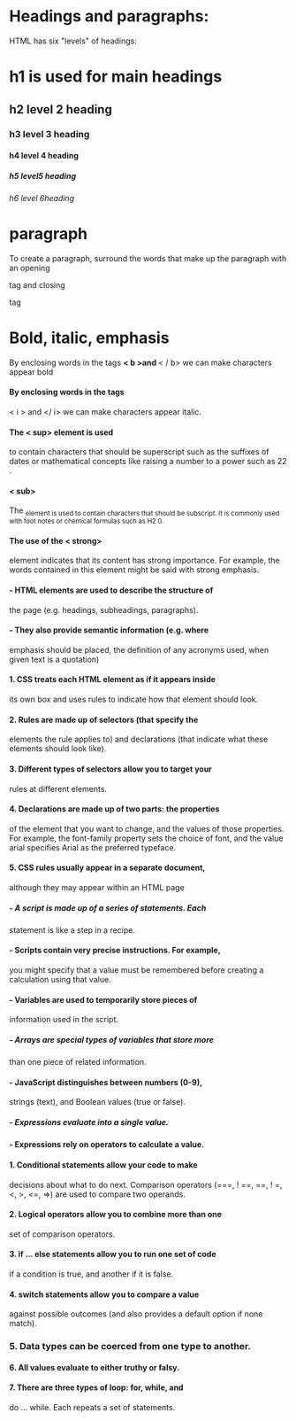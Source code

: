 # Headings and paragraphs: 
HTML has six "levels" of 
headings:
<h1>h1 is used for main headings
<h2>h2 level 2 heading
<h3> h3 level 3 heading
<h4> h4 level 4 heading
<h5> h5 level5 heading
<h6> h6 level 6heading


# paragraph
<p>
To create a paragraph, surround 
the words that make up the 
paragraph with an opening <p>
tag and closing </p> tag


 # Bold, italic, emphasis
By enclosing words in the tags 
<b> <  b  >and </b> <   / b>  we can make 
characters appear bold


#### By enclosing words in the tags 
< i > and </ i> we can make 
characters appear italic.



#### The < sup> element is used 
to contain characters that 
should be superscript such 
as the suffixes of dates or 
mathematical concepts like 
raising a number to a power such 
as 22
.


#### < sub>
The <sub> element is used to 
contain characters that should 
be subscript. It is commonly 
used with foot notes or chemical 
formulas such as H2
0.


#### The use of the <  strong>
element indicates that its 
content has strong importance. 
For example, the words 
contained in this element might 
be said with strong emphasis.


 #### - HTML elements are used to describe the structure of 
the page (e.g. headings, subheadings, paragraphs).
#### - They also provide semantic information (e.g. where 
emphasis should be placed, the definition of any 
acronyms used, when given text is a quotation)

 #### 1. CSS treats each HTML element as if it appears inside 
its own box and uses rules to indicate how that 
element should look.
#### 2. Rules are made up of selectors (that specify the 
elements the rule applies to) and declarations (that 
indicate what these elements should look like).
#### 3. Different types of selectors allow you to target your 
rules at different elements.
#### 4. Declarations are made up of two parts: the properties 
of the element that you want to change, and the values 
of those properties. For example, the font-family 
property sets the choice of font, and the value arial 
specifies Arial as the preferred typeface.
#### 5.  CSS rules usually appear in a separate document, 
although they may appear within an HTML page


##### - A script is made up of a series of statements. Each 
statement is like a step in a recipe. 
#### - Scripts contain very precise instructions. For example, 
you might specify that a value must be remembered 
before creating a calculation using that value. 
#### - Variables are used to temporarily store pieces of 
information used in the script. 
##### - Arrays are special types of variables that store more 
than one piece of related information. 
#### - JavaScript distinguishes between numbers (0-9), 
strings (text), and Boolean values (true or false). 
##### - Expressions evaluate into a single value. 
#### - Expressions rely on operators to calculate a value.


#### 1. Conditional statements allow your code to make 
decisions about what to do next. 
Comparison operators (===, ! ==, ==, ! =, <, >, <=, =>) 
are used to compare two operands. 
#### 2. Logical operators allow you to combine more than one 
set of comparison operators. 
#### 3. if ... else statements allow you to run one set of code 
if a condition is true, and another if it is false. 
#### 4. switch statements allow you to compare a value 
against possible outcomes (and also provides a default 
option if none match). 
### 5. Data types can be coerced from one type to another. 
#### 6. All values evaluate to either truthy or falsy. 
#### 7. There are three types of loop: for, while, and 
do ... while. Each repeats a set of statements.
